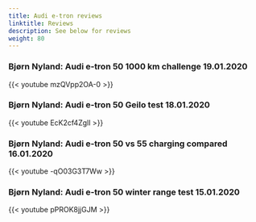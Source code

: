 ```yaml
---
title: Audi e-tron reviews
linktitle: Reviews
description: See below for reviews
weight: 80
---
```

### Bjørn Nyland: Audi e-tron 50 1000 km challenge 19.01.2020

{{< youtube mzQVpp2OA-0 >}}
### Bjørn Nyland: Audi e-tron 50 Geilo test 18.01.2020

{{< youtube EcK2cf4ZglI >}}
### Bjørn Nyland: Audi e-tron 50 vs 55 charging compared 16.01.2020

{{< youtube -qO03G3T7Ww >}}
### Bjørn Nyland: Audi e-tron 50 winter range test 15.01.2020

{{< youtube pPROK8jjGJM >}}
